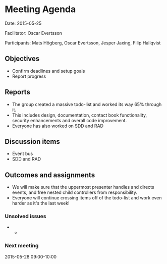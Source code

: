 # Meeting Agenda

Date: 2015-05-25

Facilitator: Oscar Evertsson

Participants: Mats Högberg, Oscar Evertsson, Jesper Jaxing, Filip Hallqvist
  
## Objectives

* Confirm deadlines and setup goals
* Report progress

## Reports

* The group created a massive todo-list and worked its way 65% through it. 
* This includes design, documentation, contact book functionality, security enhancements and overall code improvement.
* Everyone has also worked on SDD and RAD 

## Discussion items

* Event bus
* SDD and RAD

## Outcomes and assignments

* We will make sure that the uppermost presenter handles and directs events, and free nested child controllers from responsibility.
* Everyone will continue crossing items off of the todo-list and work even harder as it's the last week!

### Unsolved issues
* -

### Next meeting

2015-05-28 09:00-10:00
